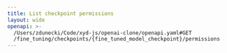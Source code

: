 ```yaml
---
title: List checkpoint permissions
layout: wide
openapi: >-
  /Users/zdunecki/Code/xyd-js/openai-clone/openapi.yaml#GET
  /fine_tuning/checkpoints/{fine_tuned_model_checkpoint}/permissions
---
```


